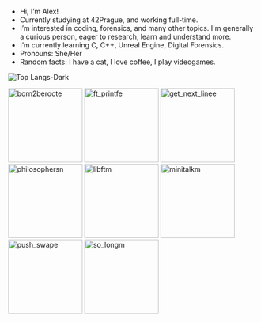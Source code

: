 -  Hi, I’m Alex! 
-  Currently studying at 42Prague, and working full-time.
-  I’m interested in coding, forensics, and many other topics. I'm generally a curious person, eager to research, learn and understand more.
-  I’m currently learning C, C++, Unreal Engine, Digital Forensics.
-  Pronouns: She/Her
-  Random facts: I have a cat, I love coffee, I play videogames.


![Top Langs-Dark](https://github-readme-stats.vercel.app/api/top-langs/?username=alexlav3&size_weight=0.5&count_weight=0.5&layout=compact)

<img width="150" height="150" alt="born2beroote" src="https://github.com/user-attachments/assets/534f1a31-3747-4f9a-93c2-41d5a52d4d6d" />
<img width="150" height="150" alt="ft_printfe" src="https://github.com/user-attachments/assets/4be5b31c-1d32-45ae-8541-1cecd68de79d" />
<img width="150" height="150" alt="get_next_linee" src="https://github.com/user-attachments/assets/3bd31d86-7241-4705-8f3d-cd39df77f5ce" />
<img width="150" height="150" alt="philosophersn" src="https://github.com/user-attachments/assets/6608d2b9-6497-4375-8f15-0800ed74cd7e" />
<img width="150" height="150" alt="libftm" src="https://github.com/user-attachments/assets/8ae88d2f-3434-4910-beb5-6735965a2467" />
<img width="150" height="150" alt="minitalkm" src="https://github.com/user-attachments/assets/0d9f8955-403d-4b4e-9202-f7e3ec25bc9f" />
<img width="150" height="150" alt="push_swape" src="https://github.com/user-attachments/assets/b2872939-6f55-41a8-8429-0dbd76a0da60" />
<img width="150" height="150" alt="so_longm" src="https://github.com/user-attachments/assets/d599a64c-0cc6-43fc-83a0-fda3c858a57b" />
